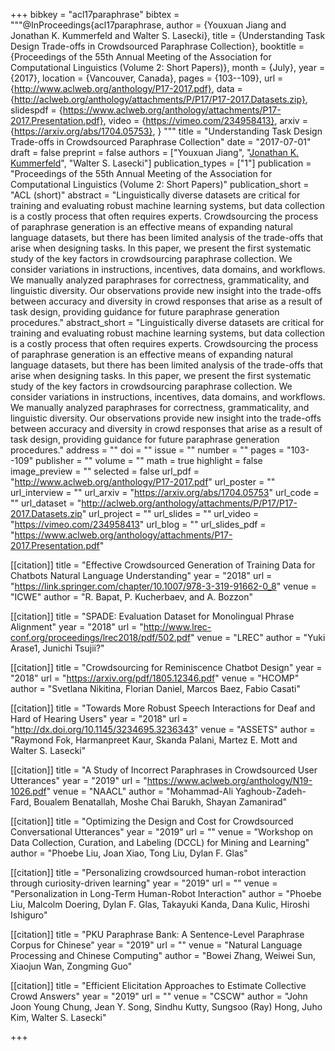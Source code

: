 +++
bibkey = "acl17paraphrase"
bibtex = """@InProceedings{acl17paraphrase,
  author    = {Youxuan Jiang and Jonathan K. Kummerfeld and Walter S. Lasecki},
  title     = {Understanding Task Design Trade-offs in Crowdsourced Paraphrase Collection},
  booktitle = {Proceedings of the 55th Annual Meeting of the Association for Computational Linguistics (Volume 2: Short Papers)},
  month     = {July},
  year      = {2017},
  location  = {Vancouver, Canada},
  pages     = {103--109},
  url       = {http://www.aclweb.org/anthology/P17-2017.pdf},
  data      = {http://aclweb.org/anthology/attachments/P/P17/P17-2017.Datasets.zip},
  slidespdf = {https://www.aclweb.org/anthology/attachments/P17-2017.Presentation.pdf},
  video     = {https://vimeo.com/234958413},
  arxiv     = {https://arxiv.org/abs/1704.05753},
}
"""
title = "Understanding Task Design Trade-offs in Crowdsourced Paraphrase Collection"
date = "2017-07-01"
draft = false
preprint = false
authors = ["Youxuan Jiang", "<span style='text-decoration:underline;'>Jonathan K. Kummerfeld</span>", "Walter S. Lasecki"]
publication_types = ["1"]
publication = "Proceedings of the 55th Annual Meeting of the Association for Computational Linguistics (Volume 2: Short Papers)"
publication_short = "ACL (short)"
abstract = "Linguistically diverse datasets are critical for training and evaluating robust machine learning systems, but data collection is a costly process that often requires experts. Crowdsourcing the process of paraphrase generation is an effective means of expanding natural language datasets, but there has been limited analysis of the trade-offs that arise when designing tasks. In this paper, we present the first systematic study of the key factors in crowdsourcing paraphrase collection. We consider variations in instructions, incentives, data domains, and workflows. We manually analyzed paraphrases for correctness, grammaticality, and linguistic diversity. Our observations provide new insight into the trade-offs between accuracy and diversity in crowd responses that arise as a result of task design, providing guidance for future paraphrase generation procedures."
abstract_short = "Linguistically diverse datasets are critical for training and evaluating robust machine learning systems, but data collection is a costly process that often requires experts. Crowdsourcing the process of paraphrase generation is an effective means of expanding natural language datasets, but there has been limited analysis of the trade-offs that arise when designing tasks. In this paper, we present the first systematic study of the key factors in crowdsourcing paraphrase collection. We consider variations in instructions, incentives, data domains, and workflows. We manually analyzed paraphrases for correctness, grammaticality, and linguistic diversity. Our observations provide new insight into the trade-offs between accuracy and diversity in crowd responses that arise as a result of task design, providing guidance for future paraphrase generation procedures."
address = ""
doi = ""
issue = ""
number = ""
pages = "103--109"
publisher = ""
volume = ""
math = true
highlight = false
image_preview = ""
selected = false
url_pdf = "http://www.aclweb.org/anthology/P17-2017.pdf"
url_poster = ""
url_interview = ""
url_arxiv = "https://arxiv.org/abs/1704.05753"
url_code = ""
url_dataset = "http://aclweb.org/anthology/attachments/P/P17/P17-2017.Datasets.zip"
url_project = ""
url_slides = ""
url_video = "https://vimeo.com/234958413"
url_blog = ""
url_slides_pdf = "https://www.aclweb.org/anthology/attachments/P17-2017.Presentation.pdf"

[[citation]]
title = "Effective Crowdsourced Generation of Training Data for Chatbots Natural Language Understanding"
year = "2018"
url = "https://link.springer.com/chapter/10.1007/978-3-319-91662-0_8"
venue = "ICWE"
author = "R. Bapat, P. Kucherbaev, and A. Bozzon"

[[citation]]
title = "SPADE: Evaluation Dataset for Monolingual Phrase Alignment"
year = "2018"
url = "http://www.lrec-conf.org/proceedings/lrec2018/pdf/502.pdf"
venue = "LREC"
author = "Yuki Arase1, Junichi Tsujii?"

[[citation]]
title = "Crowdsourcing for Reminiscence Chatbot Design"
year = "2018"
url = "https://arxiv.org/pdf/1805.12346.pdf"
venue = "HCOMP"
author = "Svetlana Nikitina, Florian Daniel, Marcos Baez, Fabio Casati"

[[citation]]
title = "Towards More Robust Speech Interactions for Deaf and Hard of Hearing Users"
year = "2018"
url = "http://dx.doi.org/10.1145/3234695.3236343"
venue = "ASSETS"
author = "Raymond Fok, Harmanpreet Kaur, Skanda Palani, Martez E. Mott and Walter S. Lasecki"

[[citation]]
title = "A Study of Incorrect Paraphrases in Crowdsourced User Utterances"
year = "2019"
url = "https://www.aclweb.org/anthology/N19-1026.pdf"
venue = "NAACL"
author = "Mohammad-Ali Yaghoub-Zadeh-Fard, Boualem Benatallah, Moshe Chai Barukh, Shayan Zamanirad"

[[citation]]
title = "Optimizing the Design and Cost for Crowdsourced Conversational Utterances"
year = "2019"
url = ""
venue = "Workshop on Data Collection, Curation, and Labeling (DCCL) for Mining and Learning"
author = "Phoebe Liu, Joan Xiao, Tong Liu, Dylan F. Glas"

[[citation]]
title = "Personalizing crowdsourced human-robot interaction through curiosity-driven learning"
year = "2019"
url = ""
venue = "Personalization in Long-Term Human-Robot Interaction"
author = "Phoebe Liu, Malcolm Doering, Dylan F. Glas, Takayuki Kanda, Dana Kulic, Hiroshi Ishiguro"

[[citation]]
title = "PKU Paraphrase Bank: A Sentence-Level Paraphrase Corpus for Chinese"
year = "2019"
url = ""
venue = "Natural Language Processing and Chinese Computing"
author = "Bowei Zhang, Weiwei Sun, Xiaojun Wan, Zongming Guo"

[[citation]]
title = "Efficient Elicitation Approaches to Estimate Collective Crowd Answers"
year = "2019"
url = ""
venue = "CSCW"
author = "John Joon Young Chung, Jean Y. Song, Sindhu Kutty, Sungsoo (Ray) Hong, Juho Kim, Walter S. Lasecki"


+++